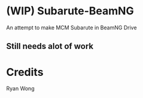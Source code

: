# (WIP) Subarute-BeamNG
An attempt to make MCM Subarute in BeamNG Drive

## Still needs alot of work

# Credits
Ryan Wong

